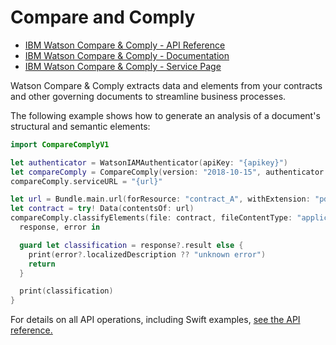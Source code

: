 # Compare and Comply

* [IBM Watson Compare & Comply - API Reference](https://cloud.ibm.com/apidocs/compare-comply?code=swift)
* [IBM Watson Compare & Comply - Documentation](https://cloud.ibm.com/docs/compare-comply/index.html#about)
* [IBM Watson Compare & Comply - Service Page](https://www.ibm.com/cloud/compare-and-comply)

Watson Compare & Comply extracts data and elements from your contracts and other governing documents to streamline business processes.

The following example shows how to generate an analysis of a document's structural and semantic elements:

```swift
import CompareComplyV1

let authenticator = WatsonIAMAuthenticator(apiKey: "{apikey}")
let compareComply = CompareComply(version: "2018-10-15", authenticator: authenticator)
compareComply.serviceURL = "{url}"

let url = Bundle.main.url(forResource: "contract_A", withExtension: "pdf")!
let contract = try! Data(contentsOf: url)
compareComply.classifyElements(file: contract, fileContentType: "application/pdf") {
  response, error in

  guard let classification = response?.result else {
    print(error?.localizedDescription ?? "unknown error")
    return
  }

  print(classification)
}
```

For details on all API operations, including Swift examples, [see the API reference.](https://cloud.ibm.com/apidocs/compare-comply?code=swift)